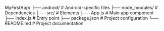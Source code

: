 MyFirstApp/
├── android/ # Android-specific files
├── node_modules/ # Dependencies
├── src/ # Elements
├── App.js # Main app component
├── index.js # Entry point
├── package.json # Project configuration
└── README.md # Project documentation